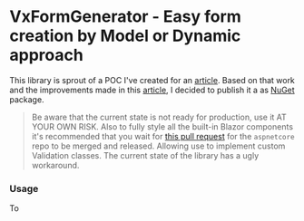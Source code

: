# VxFormGenerator - Easy form creation by Model or Dynamic approach

This library is sprout of a POC I've created for an [article](https://github.com/Aaltuj/VxFormGenerator). Based on that work and the improvements made in this [article](https://medium.com/@aaltuj/simple-to-use-dynamic-form-generator-powered-by-blazor-c38a068576e7), I decided to publish it a as [NuGet](https://www.nuget.org/packages/VxFormGenerator/0.0.3) package.

> Be aware that the current state is not ready for production, use it AT YOUR OWN RISK. Also to fully style all the built-in Blazor components it's recommended that you wait for [this pull request](https://github.com/dotnet/aspnetcore/pull/24835) for the `aspnetcore` repo to be merged and released. Allowing use to implement custom Validation classes. The current state of the library has a ugly workaround.



### Usage

To 